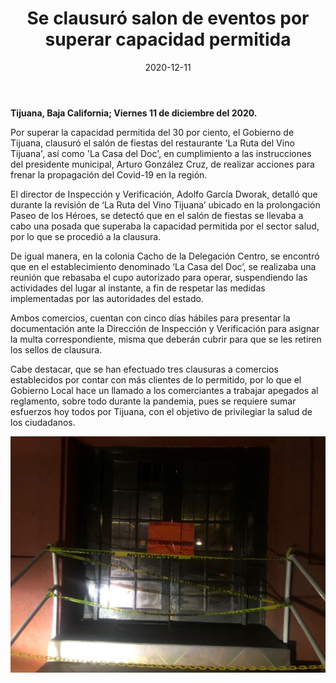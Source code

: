 ﻿---
layout: blog
title:  "Se clausuró salon de eventos por superar capacidad permitida"
date:   2020-12-11
categories: tijuana
permalink: /:categories/:title:output_ext
image: /img/cnr/se-clausuro-salon-de-eventos.jpeg
alt: "Se clausuró salon de eventos por superar capacidad permitida"
autor: 
--- 

**Tijuana, Baja California; Viernes 11 de diciembre del 2020.**


Por superar la capacidad permitida del 30 por ciento, el Gobierno de Tijuana, clausuró el salón de fiestas del restaurante 'La Ruta del Vino Tijuana', así como 'La Casa del Doc', en cumplimiento a las instrucciones del presidente municipal, Arturo González Cruz, de realizar acciones para frenar la propagación del Covid-19 en la región.


El director de Inspección y Verificación, Adolfo García Dworak, detalló que durante la revisión de ‘La Ruta del Vino Tijuana’ ubicado en la prolongación Paseo de los Héroes, se detectó que en el salón de fiestas se llevaba a cabo una posada que superaba la capacidad permitida por el sector salud, por lo que se procedió a la clausura. 


De igual manera, en la colonia Cacho de la Delegación Centro, se encontró que en el establecimiento denominado ‘La Casa del Doc’, se realizaba una reunión que rebasaba el cupo autorizado para operar, suspendiendo las actividades del lugar al instante, a fin de respetar las medidas implementadas por las autoridades del estado.


Ambos comercios, cuentan con cinco días hábiles para presentar la documentación ante la Dirección de Inspección y Verificación para asignar la multa correspondiente, misma que deberán cubrir para que se les retiren los sellos de clausura.


Cabe destacar, que se han efectuado tres clausuras  a comercios establecidos por contar con más clientes de lo permitido, por lo que el Gobierno Local hace un llamado a los comerciantes a trabajar apegados al reglamento, sobre todo durante la pandemia, pues se requiere sumar esfuerzos hoy todos por Tijuana, con el objetivo de privilegiar la salud de los ciudadanos.

<div id="carouselExampleSlidesOnly" class="carousel slide" data-ride="carousel">
  <div class="carousel-inner">
    <div class="carousel-item active">
       <img class="d-block w-100" src="/img/cnr/se-clausuro-salon-de-eventos.jpeg" loading="lazy"  alt="Se clausuró salon de eventos por superar capacidad permitida">
    </div>
  </div>
</div>